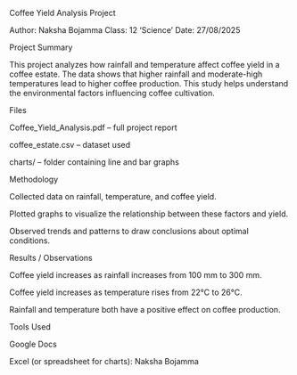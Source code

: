 Coffee Yield Analysis Project

Author: Naksha Bojamma
Class: 12 ‘Science’
Date: 27/08/2025

Project Summary

This project analyzes how rainfall and temperature affect coffee yield in a coffee estate. The data shows that higher rainfall and moderate-high temperatures lead to higher coffee production. This study helps understand the environmental factors influencing coffee cultivation.

Files

Coffee_Yield_Analysis.pdf – full project report

coffee_estate.csv – dataset used

charts/ – folder containing line and bar graphs

Methodology

Collected data on rainfall, temperature, and coffee yield.

Plotted graphs to visualize the relationship between these factors and yield.

Observed trends and patterns to draw conclusions about optimal conditions.

Results / Observations

Coffee yield increases as rainfall increases from 100 mm to 300 mm.

Coffee yield increases as temperature rises from 22°C to 26°C.

Rainfall and temperature both have a positive effect on coffee production.

Tools Used

Google Docs

Excel (or spreadsheet for charts): Naksha Bojamma

